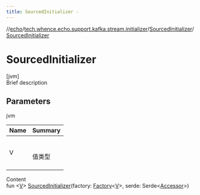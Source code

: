 ```yaml
---
title: SourcedInitializer -
---
```

//[echo](../../index.md)/[tech.whence.echo.support.kafka.stream.initializer](../index.md)/[SourcedInitializer](index.md)/[SourcedInitializer](-sourced-initializer.md)



# SourcedInitializer  
[jvm]  
Brief description  


## Parameters  
  
jvm  
  
|  Name|  Summary| 
|---|---|
| V| <br><br>值类型<br><br>
  
  
Content  
fun <[V](index.md)> [SourcedInitializer](-sourced-initializer.md)(factory: [Factory](../../tech.whence.echo.support.kafka.stream.processor/-factory/index.md)<[V](index.md)>, serde: Serde<[Accessor](../../tech.whence.echo.container.accessor/-accessor/index.md)>)  



